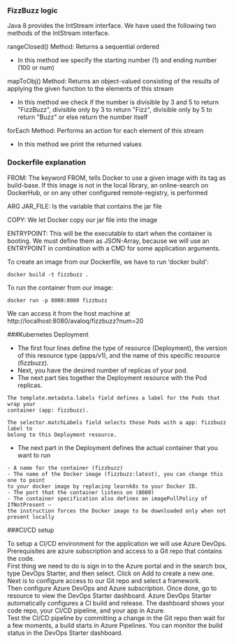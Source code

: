 ### FizzBuzz logic
Java 8 provides the IntStream interface. We have used the following 
two methods of the IntStream interface.

rangeClosed() Method: Returns a sequential ordered

- In this method we specify the starting number (1) and ending 
number (100 or num)

mapToObj() Method: Returns an object-valued consisting of the 
results of applying the given function to the elements of this 
stream

- In this method we check if the number is divisible by 3 and 5 
to return "FizzBuzz", divisible only by 3 to return "Fizz", 
divisible only by 5 to return "Buzz" or else return the number itself

forEach Method: Performs an action for each element of this stream

- In this method we print the returned values

### Dockerfile explanation

FROM: The keyword FROM, tells Docker to use a given image with 
its tag as build-base. If this image is not in the local 
library, an online-search on DockerHub, or on any other 
configured remote-registry, is performed

ARG JAR_FILE: Is the variable that contains the jar file

COPY: We let Docker copy our jar file into the image

ENTRYPOINT: This will be the executable to start when 
the container is booting. We must define them as JSON-Array, 
because we will use an ENTRYPOINT in combination with a CMD for 
some application arguments.

To create an image from our Dockerfile, we have to run 
‘docker build':
```
docker build -t fizzbuzz .
```

To run the container from our image:
```
docker run -p 8080:8080 fizzbuzz
```
We can access it from the host machine at http://localhost:8080/avaloq/fizzbuzz?num=20

###Kubernetes Deployment

- The first four lines define the type of resource (Deployment), the version of this 
resource type (apps/v1), and the name of this specific resource (fizzbuzz).
- Next, you have the desired number of replicas of your pod.
- The next part ties together the Deployment resource with the Pod replicas.
```
The template.metadata.labels field defines a label for the Pods that wrap your 
container (app: fizzbuzz).

The selector.matchLabels field selects those Pods with a app: fizzbuzz label to 
belong to this Deployment resource.
```
- The next part in the Deployment defines the actual container that you want to run
```
- A name for the container (fizzbuzz)
- The name of the Docker image (fizzbuzz:latest), you can change this one to point 
to your docker image by replacing learnk8s to your Docker ID.
- The port that the container listens on (8080)
- The container specification also defines an imagePullPolicy of IfNotPresent — 
the instruction forces the Docker image to be downloaded only when not 
present locally
```

###CI/CD setup

To setup a CI/CD environment for the application we will use Azure DevOps.  
Prerequisites are azure subscription and access to a Git repo that contains the code.  
First thing we need to do is sign in to the Azure portal and in the search box, type 
DevOps Starter, and then select. Click on Add to create a new one.  
Next is to configure access to our Git repo and select a framework.  
Then configure Azure DevOps and Azure subscription. Once done, go to resource to view 
the DevOps Starter dashboard. Azure DevOps Starter automatically configures a CI build and release.
The dashboard shows your code repo, your CI/CD pipeline, and your app in Azure.  
Test the CI/CD pipeline by committing a change in the Git repo then wait for a few moments, a build 
starts in Azure Pipelines. You can monitor the build status in the DevOps Starter dashboard.



